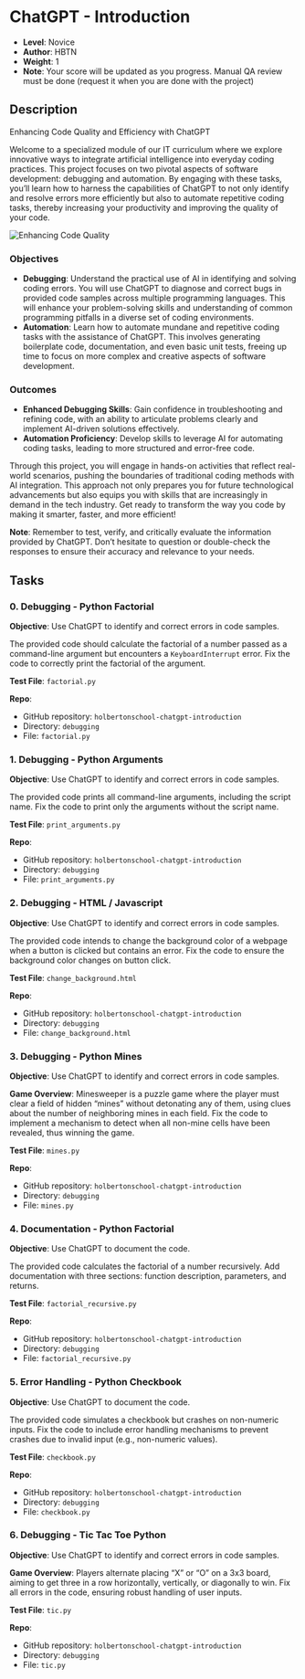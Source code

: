 # ChatGPT - Introduction

- **Level**: Novice
- **Author**: HBTN
- **Weight**: 1
- **Note**: Your score will be updated as you progress. Manual QA review must be done (request it when you are done with the project)

## Description

Enhancing Code Quality and Efficiency with ChatGPT

Welcome to a specialized module of our IT curriculum where we explore innovative ways to integrate artificial intelligence into everyday coding practices. This project focuses on two pivotal aspects of software development: debugging and automation. By engaging with these tasks, you’ll learn how to harness the capabilities of ChatGPT to not only identify and resolve errors more efficiently but also to automate repetitive coding tasks, thereby increasing your productivity and improving the quality of your code.

![Enhancing Code Quality](https://s3.eu-west-3.amazonaws.com/hbtn.intranet/uploads/medias/2024/4/fa85b3a428f487288f9d767e688abb5432aa826d.png?X-Amz-Algorithm=AWS4-HMAC-SHA256&X-Amz-Credential=AKIA4MYA5JM5DUTZGMZG%2F20250811%2Feu-west-3%2Fs3%2Faws4_request&X-Amz-Date=20250811T085535Z&X-Amz-Expires=86400&X-Amz-SignedHeaders=host&X-Amz-Signature=c6600a7b8f4e8667b58e952e1c719c7ad59039f37f82475d517ef17c90cf265c)

### Objectives

- **Debugging**: Understand the practical use of AI in identifying and solving coding errors. You will use ChatGPT to diagnose and correct bugs in provided code samples across multiple programming languages. This will enhance your problem-solving skills and understanding of common programming pitfalls in a diverse set of coding environments.
- **Automation**: Learn how to automate mundane and repetitive coding tasks with the assistance of ChatGPT. This involves generating boilerplate code, documentation, and even basic unit tests, freeing up time to focus on more complex and creative aspects of software development.

### Outcomes

- **Enhanced Debugging Skills**: Gain confidence in troubleshooting and refining code, with an ability to articulate problems clearly and implement AI-driven solutions effectively.
- **Automation Proficiency**: Develop skills to leverage AI for automating coding tasks, leading to more structured and error-free code.

Through this project, you will engage in hands-on activities that reflect real-world scenarios, pushing the boundaries of traditional coding methods with AI integration. This approach not only prepares you for future technological advancements but also equips you with skills that are increasingly in demand in the tech industry. Get ready to transform the way you code by making it smarter, faster, and more efficient!

**Note**: Remember to test, verify, and critically evaluate the information provided by ChatGPT. Don’t hesitate to question or double-check the responses to ensure their accuracy and relevance to your needs.

## Tasks

### 0. Debugging - Python Factorial
**Objective**: Use ChatGPT to identify and correct errors in code samples.

The provided code should calculate the factorial of a number passed as a command-line argument but encounters a `KeyboardInterrupt` error. Fix the code to correctly print the factorial of the argument.

**Test File**: `factorial.py`

**Repo**:
- GitHub repository: `holbertonschool-chatgpt-introduction`
- Directory: `debugging`
- File: `factorial.py`

### 1. Debugging - Python Arguments
**Objective**: Use ChatGPT to identify and correct errors in code samples.

The provided code prints all command-line arguments, including the script name. Fix the code to print only the arguments without the script name.

**Test File**: `print_arguments.py`

**Repo**:
- GitHub repository: `holbertonschool-chatgpt-introduction`
- Directory: `debugging`
- File: `print_arguments.py`

### 2. Debugging - HTML / Javascript
**Objective**: Use ChatGPT to identify and correct errors in code samples.

The provided code intends to change the background color of a webpage when a button is clicked but contains an error. Fix the code to ensure the background color changes on button click.

**Test File**: `change_background.html`

**Repo**:
- GitHub repository: `holbertonschool-chatgpt-introduction`
- Directory: `debugging`
- File: `change_background.html`

### 3. Debugging - Python Mines
**Objective**: Use ChatGPT to identify and correct errors in code samples.

**Game Overview**: Minesweeper is a puzzle game where the player must clear a field of hidden “mines” without detonating any of them, using clues about the number of neighboring mines in each field. Fix the code to implement a mechanism to detect when all non-mine cells have been revealed, thus winning the game.

**Test File**: `mines.py`

**Repo**:
- GitHub repository: `holbertonschool-chatgpt-introduction`
- Directory: `debugging`
- File: `mines.py`

### 4. Documentation - Python Factorial
**Objective**: Use ChatGPT to document the code.

The provided code calculates the factorial of a number recursively. Add documentation with three sections: function description, parameters, and returns.

**Test File**: `factorial_recursive.py`

**Repo**:
- GitHub repository: `holbertonschool-chatgpt-introduction`
- Directory: `debugging`
- File: `factorial_recursive.py`

### 5. Error Handling - Python Checkbook
**Objective**: Use ChatGPT to document the code.

The provided code simulates a checkbook but crashes on non-numeric inputs. Fix the code to include error handling mechanisms to prevent crashes due to invalid input (e.g., non-numeric values).

**Test File**: `checkbook.py`

**Repo**:
- GitHub repository: `holbertonschool-chatgpt-introduction`
- Directory: `debugging`
- File: `checkbook.py`

### 6. Debugging - Tic Tac Toe Python
**Objective**: Use ChatGPT to identify and correct errors in code samples.

**Game Overview**: Players alternate placing “X” or “O” on a 3x3 board, aiming to get three in a row horizontally, vertically, or diagonally to win. Fix all errors in the code, ensuring robust handling of user inputs.

**Test File**: `tic.py`

**Repo**:
- GitHub repository: `holbertonschool-chatgpt-introduction`
- Directory: `debugging`
- File: `tic.py`